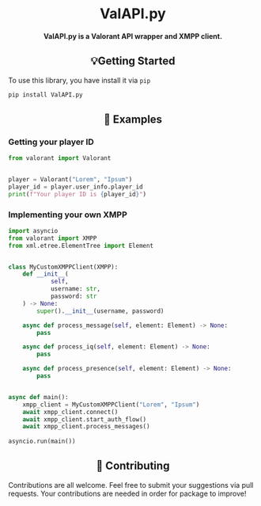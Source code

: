 <h1 align="center"><b>ValAPI.py</b></h1>

<h4 align="center">ValAPI.py is a Valorant API wrapper and XMPP client.</p>


<h2 align="center">💡Getting Started </h2>

To use this library, you have install it via `pip`

```bash
pip install ValAPI.py
```


<h2 align="center">📜 Examples </h2>

### Getting your player ID
```py
from valorant import Valorant


player = Valorant("Lorem", "Ipsum")
player_id = player.user_info.player_id
print(f"Your player ID is {player_id}")
```

###
### Implementing your own XMPP

```py
import asyncio
from valorant import XMPP
from xml.etree.ElementTree import Element


class MyCustomXMPPClient(XMPP):
    def __init__(
            self,
            username: str,
            password: str
    ) -> None:
        super().__init__(username, password)

    async def process_message(self, element: Element) -> None:
        pass

    async def process_iq(self, element: Element) -> None:
        pass

    async def process_presence(self, element: Element) -> None:
        pass


async def main():
    xmpp_client = MyCustomXMPPClient("Lorem", "Ipsum")
    await xmpp_client.connect()
    await xmpp_client.start_auth_flow()
    await xmpp_client.process_messages()
    
asyncio.run(main())
```

<h2 align="center">🤝 Contributing </h2>

Contributions are all welcome. Feel free to submit your suggestions via pull requests. Your contributions are needed in order for package to improve!